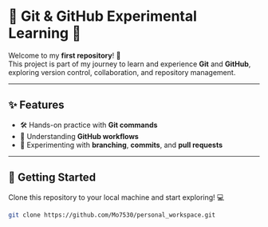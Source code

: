 # 🌟 Git & GitHub Experimental Learning 🌟

Welcome to my **first repository**! 🚀  
This project is part of my journey to learn and experience **Git** and **GitHub**, exploring version control, collaboration, and repository management.

---

## ✨ Features

- 🛠️ Hands-on practice with **Git commands**
- 🔄 Understanding **GitHub workflows**
- 🌿 Experimenting with **branching**, **commits**, and **pull requests**

---

## 🚀 Getting Started

Clone this repository to your local machine and start exploring! 💻  

```bash
git clone https://github.com/Mo7530/personal_workspace.git
